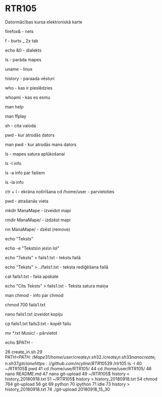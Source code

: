# RTR105
Datormācības kursa elektroniskā karte


firefox& - nets

f - burts _ 2x tab

echo &0 - dialekts

ls - parāda mapes

uname - linux

history - paraada vēsturi

who - kas ir pieslēdzies

whoami - kas es esmu

man help

man ffplay

sh - cita valoda

pwd - kur atrodās dators

man pwd - kur atrodās mans dators

ls - mapes satura aplūkošanai

ls -l info

ls -a info par failiem

ls -la info

ctr + l - ekrāna notīrīšana
cd /home/user - parvietoties

pwd - atrašanās vieta

mkdir ManaMape - izveidot mapi

rmdir ManaMape/ - izdzēst mapi

rm ManaMape/ - dzēst (remove)

echo "Teksts"

echo -e "Teksts\n jes\n lol"

echo "Teksts" > fails1.txt - teksts failā

echo "Teksts" > ../fails1.txt - teksta rediģēšana failā

cat fails1.txt - faila apskate

echo "Cits Teksts" > fails1.txt - Teksta satura maiņa

man chmod - info par chmod

chmod 700 fails1.txt

nano fails1.txt izveidot kopiju

cp fails1.txt fails3.txt - kopēt failu

mv *.txt Music/ - pārvietot

echo $PATH - 

   26  create_in.sh 
   29  PATH=$PATH:~/Mape
   31  /home/user/create_in.sh
   32  ./create_in.sh
   33  nano create_in.sh
   37  git clone https://github.com/ncyline/RTR105
   39  ~/rtr105$  ls -l
   40  ~/RTR105$ pwd
   41  cd /home/use/RTR105/
   44  cd /home/user/RTR105/
   46  nano README.md 
   47  nano git-upload
   49  ~/RTR105$ history < history_20180918.txt
   51  ~/RTR105$ history > history_20180918.txt
   54  chmod 764 git-upload
   56  git
   69  python
   70  ipython
   71  idle 
   73  history > history_20180918.txt
   74  ./git-upload 20180918_15_30



